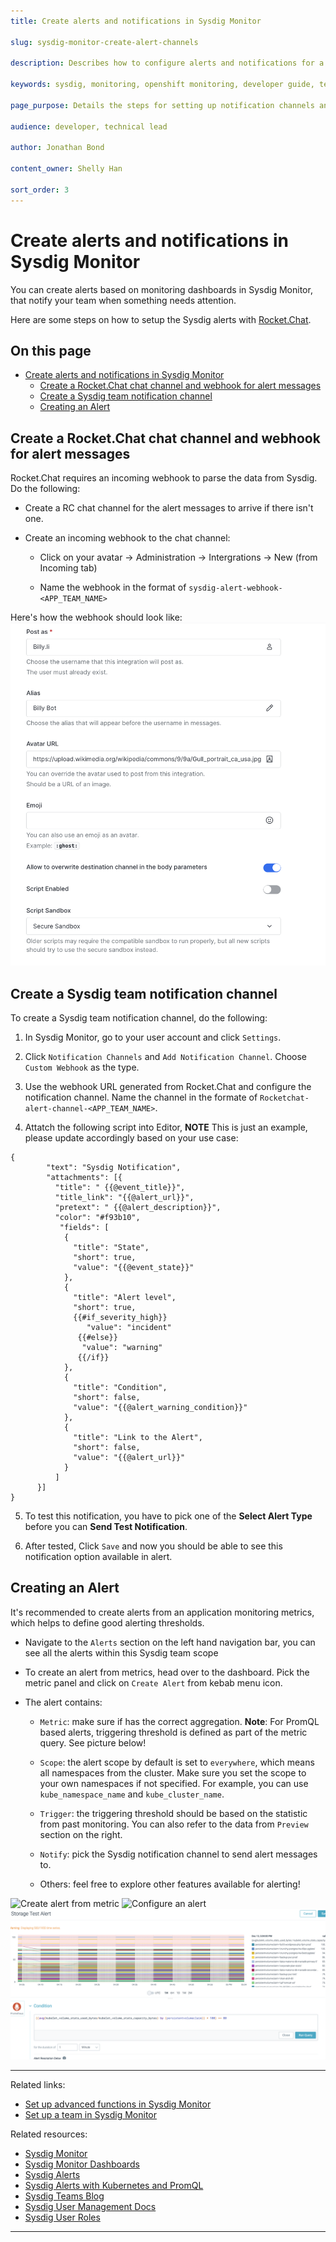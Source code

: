 ```yaml
---
title: Create alerts and notifications in Sysdig Monitor

slug: sysdig-monitor-create-alert-channels

description: Describes how to configure alerts and notifications for a team in Sysdig Monitor.

keywords: sysdig, monitoring, openshift monitoring, developer guide, team guide, team, configure, alerts, notifications

page_purpose: Details the steps for setting up notification channels and configuring them in Sysdig Monitor and RocketChat.

audience: developer, technical lead

author: Jonathan Bond

content_owner: Shelly Han

sort_order: 3
---
```


# Create alerts and notifications in Sysdig Monitor

You can create alerts based on monitoring dashboards in Sysdig Monitor, that notify your team when something needs attention.

Here are some steps on how to setup the Sysdig alerts with [Rocket.Chat](https://chat.developer.gov.bc.ca/).

## On this page
- [Create alerts and notifications in Sysdig Monitor](#create-alerts-and-notifications-in-sysdig-monitor)
  - [Create a Rocket.Chat chat channel and  webhook for alert messages](#create-a-rocketchat-chat-channel-and--webhook-for-alert-messages)
  - [Create a Sysdig team notification channel](#create-a-sysdig-team-notification-channel)
  - [Creating an Alert](#creating-an-alert)




## Create a Rocket.Chat chat channel and  webhook for alert messages

Rocket.Chat requires an incoming webhook to parse the data from Sysdig. Do the following:
- Create a RC chat channel for the alert messages to arrive if there isn't one.

- Create an incoming webhook to the chat channel:

  - Click on your avatar -> Administration -> Intergrations -> New (from Incoming tab)

  - Name the webhook in the format of `sysdig-alert-webhook-<APP_TEAM_NAME>`


Here's how the webhook should look like:
![RC webhook config](../../images/sysdig-team-rc-alert-webhook-config.png)


## Create a Sysdig team notification channel

To create a Sysdig team notification channel, do the following:

1. In Sysdig Monitor, go to your user account and click `Settings`.

2. Click `Notification Channels` and `Add Notification Channel`. Choose `Custom Webhook` as the type.
   

3. Use the webhook URL generated from Rocket.Chat and configure the notification channel. Name the channel in the formate of `Rocketchat-alert-channel-<APP_TEAM_NAME>`.


4. Attatch the following script into Editor, **NOTE** This is just an example, please update accordingly based on your use case:
```
{
        "text": "Sysdig Notification",
        "attachments": [{
          "title": " {{@event_title}}",
          "title_link": "{{@alert_url}}",
          "pretext": " {{@alert_description}}",
          "color": "#f93b10",
           "fields": [
            {
              "title": "State",
              "short": true,
              "value": "{{@event_state}}"
            },
            {
              "title": "Alert level",
              "short": true,
              {{#if_severity_high}}
             	 "value": "incident"
               {{#else}}
               	"value": "warning"
               {{/if}}
            },
            {
              "title": "Condition",
              "short": false,
              "value": "{{@alert_warning_condition}}"
            },
            {
              "title": "Link to the Alert",
              "short": false,
              "value": "{{@alert_url}}"
            }
          ]
      }]
}
```

5. To test this notification, you have to pick one of the  **Select Alert Type** before you can **Send Test Notification**. 

6. After tested, Click `Save` and now you should be able to see this notification option available in alert. 

## Creating an Alert

It's recommended to create alerts from an application monitoring metrics, which helps to define good alerting thresholds.

- Navigate to the `Alerts` section on the left hand navigation bar, you can see all the alerts within this Sysdig team scope

- To create an alert from metrics, head over to the dashboard. Pick the metric panel and click on `Create Alert` from kebab menu icon.

- The alert contains:

  - `Metric`: make sure if has the correct aggregation. **Note**: For PromQL based alerts, triggering threshold is defined as part of the metric query. See picture below!

  - `Scope`: the alert scope by default is set to `everywhere`, which means all namespaces from the cluster. Make sure you set the scope to your own namespaces if not specified. For example, you can use `kube_namespace_name` and `kube_cluster_name`.

  - `Trigger`: the triggering threshold should be based on the statistic from past monitoring. You can also refer to the data from `Preview` section on the right.

  - `Notify`: pick the Sysdig notification channel to send alert messages to.

  - Others: feel free to explore other features available for alerting!


![Create alert from metric](../../images/sysdig-team-alert-create.png)
![Configure an alert](../../images/sysdig-team-alert-config.png)
![Configure PromQL alert](../../images/sysdig-team-alert-config-promql.png)

---
Related links:
- [Set up advanced functions in Sysdig Monitor](/sysdig-monitor-set-up-advanced-functions/)
- [Set up a team in Sysdig Monitor](/sysdig-monitor-setup-team/)

Related resources:
- [Sysdig Monitor](https://docs.sysdig.com/en/sysdig-monitor.html)
- [Sysdig Monitor Dashboards](https://docs.sysdig.com/en/dashboards.html)
- [Sysdig Alerts](https://docs.sysdig.com/en/alerts.html)
- [Sysdig Alerts with Kubernetes and PromQL](https://sysdig.com/blog/alerting-kubernetes/)
- [Sysdig Teams Blog](https://sysdig.com/blog/introducing-sysdig-teams/)
- [Sysdig User Management Docs](https://docs.sysdig.com/en/manage-teams-and-roles.html)
- [Sysdig User Roles](https://docs.sysdig.com/en/user-and-team-administration.html)

---
